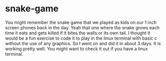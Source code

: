 # snake-game
You might remember the snake game that we played as kids on our 1 inch screen phones back in the day. Yeah that one where the snake grows each time it eats and gets killed if it bites the walls or its own tail. I thought it would be a fun exercise to code it to play in the linux terminal with basic c without the use of any graphics. So I went on and did it in about 3 days. It is working pretty well. You might want to check it out if you have a linux terminal.
